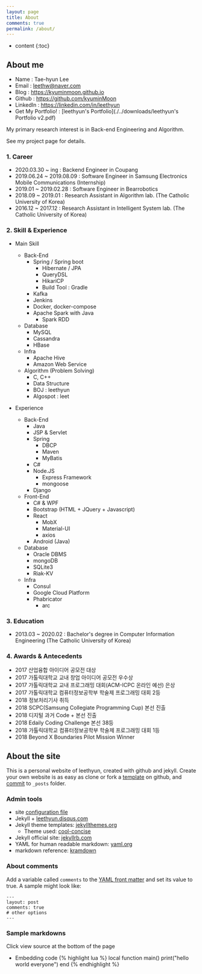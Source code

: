 ```yaml
---
layout: page
title: About
comments: true
permalink: /about/
---
```


* content
{:toc}
## About me

- Name : Tae-hyun Lee
- Email : leethw@naver.com
- Blog : https://kyuminmoon.github.io
- Github : https://github.com/kyuminMoon
- LinkedIn : https://linkedin.com/in/leethyun
- Get My Portfolio! : [leethyun's Portfolio](./../downloads/leethyun's Portfolio v2.pdf)

My primary research interest is in Back-end Engineering and Algorithm.

See my project page for details.

### 1. Career

- 2020.03.30 ~ ing : Backend Engineer in Coupang
- 2019.06.24 ~ 2019.08.09 : Software Engineer in Samsung Electronics Mobile Communications (Internship)
- 2019.01 ~ 2019.02.28 : Software Engineer in Bearrobotics
- 2018.09 ~ 2019.01 : Research Assistant in Algorithm lab. (The Catholic University of Korea)
- 2016.12 ~ 2017.12 : Research Assistant in Intelligent System lab. (The Catholic University of Korea)

### 2. Skill & Experience

- Main Skill
  - Back-End
    - Spring / Spring boot
      - Hibernate / JPA
      - QueryDSL
      - HikariCP
      - Build Tool : Gradle
    - Kafka
    - Jenkins
    - Docker, docker-compose
    - Apache Spark with Java
      - Spark RDD
  - Database
    - MySQL
    - Cassandra
    - HBase
  - Infra
    - Apache Hive
    - Amazon Web Service
  - Algorithm (Problem Solving)
    - C, C++
    - Data Structure
    - BOJ : leethyun
    - Algospot : leet

- Experience
  - Back-End
    - Java
    - JSP & Servlet
    - Spring
      - DBCP
      - Maven
      - MyBatis
    - C#
    - Node.JS
      - Express Framework
      - mongoose
    - Django
  - Front-End
    - C# & WPF
    - Bootstrap (HTML + JQuery + Javascript)
    - React
      - MobX
      - Material-UI
      - axios
    - Android (Java)
  - Database
    - Oracle DBMS
    - mongoDB
    - SQLite3
    - Riak-KV
  - Infra
    - Consul
    - Google Cloud Platform
    - Phabricator
      - arc

### 3. Education

- 2013.03 ~ 2020.02 : Bachelor's degree in Computer Information Engineering (The Catholic University of Korea)

### 4. Awards & Antecedents

- 2017 산업융합 아이디어 공모전 대상
- 2017 가톨릭대학교 교내 창업 아이디어 공모전 우수상
- 2017 가톨릭대학교 교내 프로그래밍 대회(ACM-ICPC 온라인 예선) 은상
- 2017 가톨릭대학교 컴퓨터정보공학부 학술제 프로그래밍 대회 2등
- 2018 정보처리기사 취득
- 2018 SCPC(Samsung Collegiate Programming Cup) 본선 진출
- 2018 디지털 과거 Code + 본선 진출
- 2018 Edaily Coding Challenge 본선 38등
- 2018 가톨릭대학교 컴퓨터정보공학부 학술제 프로그래밍 대회 1등
- 2018 Beyond X Boundaries Pilot Mission Winner

## About the site

This is a personal website of leethyun, created with github and jekyll.
Create your own website is as easy as clone or fork a [template](https://github.com/kyuminMoon/kyuminmoon.github.io) on github, and [commit](http://jekyllrb.com/docs/posts/) to `_posts` folder. 

### Admin tools
* site [configuration file](https://github.com/kyuminMoon/kyuminmoon.github.io/blob/master/_config.yml)
* Jekyll + [leethyun.disqus.com](http://leethyun.disqus.com/admin/)
* Jekyll theme templates: [jekyllthemes.org](http://jekyllthemes.org)
   * Theme used: [cool-concise](http://jekyllthemes.org/themes/cool-concise-high-end/)
* Jekyll official site: [jekyllrb.com](http://jekyllrb.com)
* YAML for human readable markdown: [yaml.org](http://www.yaml.org/)
* markdown reference: [kramdown](http://kramdown.gettalong.org/quickref.html)

### About comments
Add a variable called `comments` to the [YAML front matter](http://jekyllrb.com/docs/frontmatter/) and set its value to true. A sample might look like:

    ---
    layout: post
    comments: true
    # other options
    ---

### Sample markdowns
Click view source at the bottom of the page

* Embedding code
{% highlight lua %}
local function main()
	print("hello world everyone")
end
{% endhighlight %}
